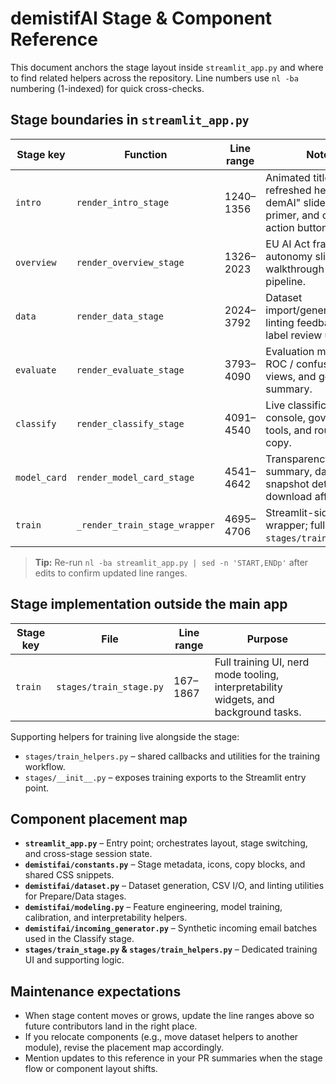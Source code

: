 # demistifAI Stage & Component Reference

This document anchors the stage layout inside `streamlit_app.py` and where to find related helpers across the repository. Line
numbers use `nl -ba` numbering (1-indexed) for quick cross-checks.

## Stage boundaries in `streamlit_app.py`
| Stage key | Function | Line range | Notes |
| --- | --- | --- | --- |
| `intro` | `render_intro_stage` | 1240–1356 | Animated title, refreshed hero, "Why demAI" slider, lifecycle primer, and call-to-action buttons. |
| `overview` | `render_overview_stage` | 1326–2023 | EU AI Act framing, autonomy sliders, and walkthrough of the full pipeline. |
| `data` | `render_data_stage` | 2024–3792 | Dataset import/generation, linting feedback, and label review utilities. |
| `evaluate` | `render_evaluate_stage` | 3793–4090 | Evaluation metrics, ROC / confusion matrix views, and governance summary. |
| `classify` | `render_classify_stage` | 4091–4540 | Live classification console, governance tools, and routing copy. |
| `model_card` | `render_model_card_stage` | 4541–4642 | Transparency summary, dataset snapshot details, and download affordances. |
| `train` | `_render_train_stage_wrapper` | 4695–4706 | Streamlit-side wrapper; full UI lives in `stages/train_stage.py`. |

> **Tip:** Re-run `nl -ba streamlit_app.py | sed -n 'START,ENDp'` after edits to confirm updated line ranges.

## Stage implementation outside the main app
| Stage key | File | Line range | Purpose |
| --- | --- | --- | --- |
| `train` | `stages/train_stage.py` | 167–1867 | Full training UI, nerd mode tooling, interpretability widgets, and background tasks. |

Supporting helpers for training live alongside the stage:
- `stages/train_helpers.py` – shared callbacks and utilities for the training workflow.
- `stages/__init__.py` – exposes training exports to the Streamlit entry point.

## Component placement map
- **`streamlit_app.py`** – Entry point; orchestrates layout, stage switching, and cross-stage session state.
- **`demistifai/constants.py`** – Stage metadata, icons, copy blocks, and shared CSS snippets.
- **`demistifai/dataset.py`** – Dataset generation, CSV I/O, and linting utilities for Prepare/Data stages.
- **`demistifai/modeling.py`** – Feature engineering, model training, calibration, and interpretability helpers.
- **`demistifai/incoming_generator.py`** – Synthetic incoming email batches used in the Classify stage.
- **`stages/train_stage.py` & `stages/train_helpers.py`** – Dedicated training UI and supporting logic.

## Maintenance expectations
- When stage content moves or grows, update the line ranges above so future contributors land in the right place.
- If you relocate components (e.g., move dataset helpers to another module), revise the placement map accordingly.
- Mention updates to this reference in your PR summaries when the stage flow or component layout shifts.
